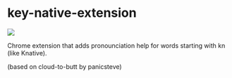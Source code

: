 key-native-extension
=============

![](logo.png)

Chrome extension that adds pronounciation help for words starting with kn (like Knative).

(based on cloud-to-butt by panicsteve)
